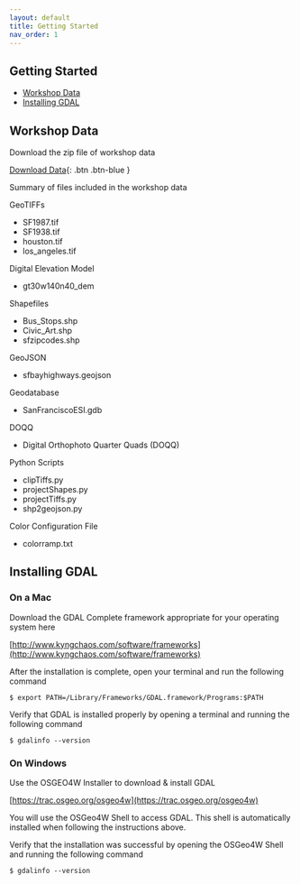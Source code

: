 ```yaml
---
layout: default
title: Getting Started
nav_order: 1
---
```


## Getting Started

* [Workshop Data](#workshop-data)
* [Installing GDAL](#installing-gdal)

## Workshop Data

Download the zip file of workshop data

[Download Data](../data/us-national-parks.geojson){: .btn .btn-blue }

Summary of files included in the workshop data

GeoTIFFs
- SF1987.tif
- SF1938.tif
- houston.tif
- los_angeles.tif

Digital Elevation Model
- gt30w140n40_dem

Shapefiles
- Bus_Stops.shp
- Civic_Art.shp
- sfzipcodes.shp

GeoJSON
- sfbayhighways.geojson

Geodatabase
- SanFranciscoESI.gdb

DOQQ
- Digital Orthophoto Quarter Quads (DOQQ)

Python Scripts
- clipTiffs.py
- projectShapes.py
- projectTiffs.py
- shp2geojson.py

Color Configuration File
- colorramp.txt


## Installing GDAL

### On a Mac

Download the GDAL Complete framework appropriate for your operating system here

[http://www.kyngchaos.com/software/frameworks](http://www.kyngchaos.com/software/frameworks)

After the installation is complete, open your terminal and run the following command

 ```
 $ export PATH=/Library/Frameworks/GDAL.framework/Programs:$PATH
 ```

Verify that GDAL is installed properly by opening a terminal and running the following command

```
$ gdalinfo --version
```

### On Windows



Use the OSGEO4W Installer to download & install GDAL

[https://trac.osgeo.org/osgeo4w](https://trac.osgeo.org/osgeo4w)

You will use the OSGeo4W Shell to access GDAL. This shell is automatically installed when following the instructions above. 

Verify that the installation was successful by opening the OSGeo4W Shell and running the following command

```
$ gdalinfo --version
```
